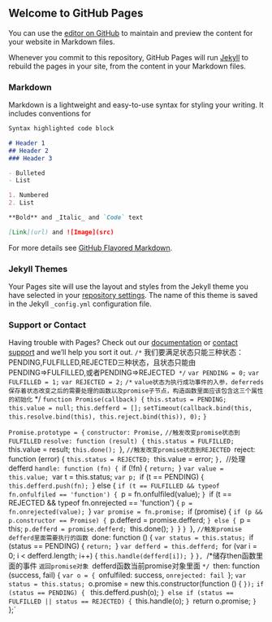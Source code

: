 ## Welcome to GitHub Pages

You can use the [editor on GitHub](https://github.com/SpringLv/springlv.github.io/edit/master/README.md) to maintain and preview the content for your website in Markdown files.

Whenever you commit to this repository, GitHub Pages will run [Jekyll](https://jekyllrb.com/) to rebuild the pages in your site, from the content in your Markdown files.

### Markdown

Markdown is a lightweight and easy-to-use syntax for styling your writing. It includes conventions for

```markdown
Syntax highlighted code block

# Header 1
## Header 2
### Header 3

- Bulleted
- List

1. Numbered
2. List

**Bold** and _Italic_ and `Code` text

[Link](url) and ![Image](src)
```

For more details see [GitHub Flavored Markdown](https://guides.github.com/features/mastering-markdown/).

### Jekyll Themes

Your Pages site will use the layout and styles from the Jekyll theme you have selected in your [repository settings](https://github.com/SpringLv/springlv.github.io/settings). The name of this theme is saved in the Jekyll `_config.yml` configuration file.

### Support or Contact

Having trouble with Pages? Check out our [documentation](https://help.github.com/categories/github-pages-basics/) or [contact support](https://github.com/contact) and we’ll help you sort it out.
`/*`
我们要满足状态只能三种状态：PENDING,FULFILLED,REJECTED三种状态，且状态只能由PENDING=>FULFILLED,或者PENDING=>REJECTED`
*/`
`var PENDING = 0;`
`var FULFILLED = 1;`
`var REJECTED = 2;`
`/*`
`value状态为执行成功事件的入参，deferreds保存着状态改变之后的需要处理的函数以及promise子节点，构造函数里面应该包含这三个属性的初始化`
 */
`function Promise(callback) {`
    `this.status = PENDING;`
    `this.value = null;`
    `this.defferd = [];`
    `setTimeout(callback.bind(this, this.resolve.bind(this), this.reject.bind(this)), 0);`
`}`

`Promise.prototype = {`
   `constructor: Promise,`
   `//触发改变promise状态到FULFILLED`
    `resolve: function (result) {`
        `this.status = FULFILLED;
        `this.value = result;
        `this.done();
    `},
    `//触发改变promise状态到REJECTED
    `reject: function (error) {
        `this.status = REJECTED;
        `this.value = error;
    `},
    `//处理defferd
    `handle: function (fn) {
        `if (!fn) {
            `return;
        `}
        `var value = this.value;
        `var t = this.status;
        `var p;
        `if (t == PENDING) {
             `this.defferd.push(fn);
        `} else {
            `if (t == FULFILLED && typeof fn.onfulfiled == 'function') {
                `p = fn.onfulfiled(value);
            `}
            `if (t == REJECTED && typeof fn.onrejected == 'function') {
                `p = fn.onrejected(value);
            `}
        `var promise = fn.promise;
        `if (promise) {
            `if (p && p.constructor == Promise) {
                `p.defferd = promise.defferd;
            `} else {
                `p = this;
                `p.defferd = promise.defferd;
                `this.done();
            `}
        `}
        `}
    `},
    `//触发promise defferd里面需要执行的函数
    `done: function () {
        `var status = this.status;
        `if (status == PENDING) {
            `return;
        `}
        `var defferd = this.defferd;
        `for (var i = 0; i < defferd.length; i++) {
            `this.handle(defferd[i]);
        `}
    `},
    `/*储存then函数里面的事件
    `返回promise对象
    `defferd函数当前promise对象里面
    `*/
    `then: function (success, fail) {
       `var o = {
            `onfulfiled: success,
            `onrejected: fail
        `};
        `var status = this.status;
        `o.promise = new this.constructor(function () {
        `});`
        `if (status == PENDING) {
           ` this.defferd.push(o);
        `} else if (status == FULFILLED || status == REJECTED) {
            `this.handle(o);
        `}
        `return o.promise;
   `}
`};`

